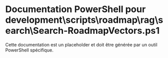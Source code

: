 # Documentation PowerShell pour development\scripts\roadmap\rag\search\Search-RoadmapVectors.ps1

Cette documentation est un placeholder et doit être générée par un outil PowerShell spécifique.
